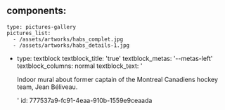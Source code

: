 components:
  -
    type: pictures-gallery
    pictures_list:
      - /assets/artworks/habs_complet.jpg
      - /assets/artworks/habs_details-1.jpg
  -
    type: textblock
    textblock_title: 'true'
    textblock_metas: '--metas-left'
    textblock_columns: normal
    textblock_text: '<p>Indoor mural about former captain of the Montreal Canadiens hockey team, Jean Béliveau.</p>'
id: 777537a9-fc91-4eaa-910b-1559e9ceaada
